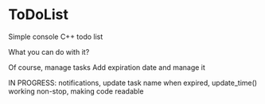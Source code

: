 # ToDoList

Simple console C++ todo list

What you can do with it?

Of course, manage tasks
Add expiration date and manage it


IN PROGRESS:
notifications, update task name when expired, update_time() working non-stop, making code readable

